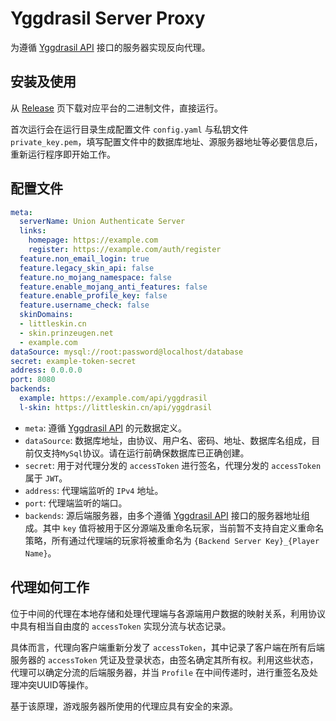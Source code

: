 # Yggdrasil Server Proxy

为遵循 [Yggdrasil API](https://github.com/yushijinhun/authlib-injector) 接口的服务器实现反向代理。

## 安装及使用

从 [Release](https://github.com/MagicalSheep/yggdrasil-proxy/releases) 页下载对应平台的二进制文件，直接运行。

首次运行会在运行目录生成配置文件 `config.yaml` 与私钥文件 `private_key.pem`，填写配置文件中的数据库地址、源服务器地址等必要信息后，重新运行程序即开始工作。

## 配置文件

```yaml
meta:
  serverName: Union Authenticate Server
  links:
    homepage: https://example.com
    register: https://example.com/auth/register
  feature.non_email_login: true
  feature.legacy_skin_api: false
  feature.no_mojang_namespace: false
  feature.enable_mojang_anti_features: false
  feature.enable_profile_key: false
  feature.username_check: false
  skinDomains:
  - littleskin.cn
  - skin.prinzeugen.net
  - example.com
dataSource: mysql://root:password@localhost/database
secret: example-token-secret
address: 0.0.0.0
port: 8080
backends:
  example: https://example.com/api/yggdrasil
  l-skin: https://littleskin.cn/api/yggdrasil
```

- `meta`: 遵循 [Yggdrasil API](https://github.com/yushijinhun/authlib-injector/wiki/Yggdrasil-%E6%9C%8D%E5%8A%A1%E7%AB%AF%E6%8A%80%E6%9C%AF%E8%A7%84%E8%8C%83) 的元数据定义。
- `dataSource`: 数据库地址，由协议、用户名、密码、地址、数据库名组成，目前仅支持`MySql`协议。请在运行前确保数据库已正确创建。
- `secret`: 用于对代理分发的 `accessToken` 进行签名，代理分发的 `accessToken` 属于 `JWT`。
- `address`: 代理端监听的 `IPv4` 地址。
- `port`: 代理端监听的端口。
- `backends`: 源后端服务器，由多个遵循 [Yggdrasil API](https://github.com/yushijinhun/authlib-injector/wiki) 接口的服务器地址组成。其中 `key` 值将被用于区分源端及重命名玩家，当前暂不支持自定义重命名策略，所有通过代理端的玩家将被重命名为 `{Backend Server Key}_{Player Name}`。

## 代理如何工作

位于中间的代理在本地存储和处理代理端与各源端用户数据的映射关系，利用协议中具有相当自由度的 `accessToken` 实现分流与状态记录。

具体而言，代理向客户端重新分发了 `accessToken`，其中记录了客户端在所有后端服务器的 `accessToken` 凭证及登录状态，由签名确定其所有权。利用这些状态，代理可以确定分流的后端服务器，并当 `Profile` 在中间传递时，进行重签名及处理冲突UUID等操作。

基于该原理，游戏服务器所使用的代理应具有安全的来源。